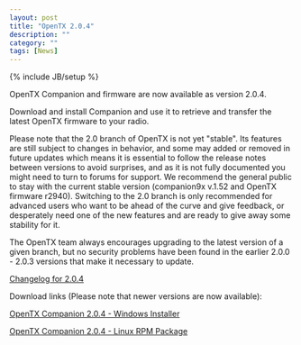 ```yaml
---
layout: post
title: "OpenTX 2.0.4"
description: ""
category: ""
tags: [News]
---
```

{% include JB/setup %}

OpenTX Companion and firmware are now available as version 2.0.4.

Download and install Companion and use it to retrieve and transfer the latest OpenTX firmware to your radio.

Please note that the 2.0 branch of OpenTX is not yet "stable". Its features are still subject to changes in behavior, and some may added or removed in future updates which means it is essential to follow the release notes between versions to avoid surprises, and as it is not fully documented you might need to turn to forums for support. We recommend the general public to stay with the current stable version (companion9x v.1.52 and OpenTX firmware r2940). Switching to the 2.0 branch is only recommended for advanced users who want to be ahead of the curve and give feedback, or desperately need one of the new features and are ready to give away some stability for it.

The OpenTX team always encourages upgrading to the latest version of a given branch, but no security problems have been found in the earlier 2.0.0 - 2.0.3 versions that make it necessary to update.

[Changelog for 2.0.4](https://github.com/opentx/opentx/releases/tag/2.0.4)

Download links (Please note that newer versions are now available):

[OpenTX Companion 2.0.4 - Windows Installer](http://downloads.open-tx.org/2.0/companion/companionInstall_2.0.4.exe)

[OpenTX Companion 2.0.4 - Linux RPM Package](http://downloads.open-tx.org/2.0/companion/companion-2.0.4-i686.rpm)

